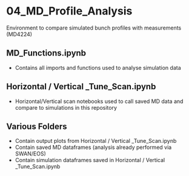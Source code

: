 # 04_MD_Profile_Analysis
Environment to compare simulated bunch profiles with measurements (MD4224)

## MD_Functions.ipynb
- Contains all imports and functions used to analyse simulation data

## Horizontal / Vertical _Tune_Scan.ipynb
- Horizontal/Vertical scan notebooks used to call saved MD data and compare to simulations in this repository

## Various Folders
- Contain output plots from Horizontal / Vertical _Tune_Scan.ipynb
- Contain saved MD dataframes (analysis already performed via SWAN/EOS)
- Contain simulation dataframes saved in Horizontal / Vertical _Tune_Scan.ipynb
